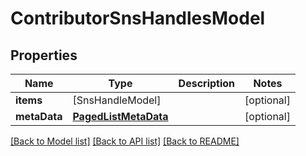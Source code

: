 # ContributorSnsHandlesModel

## Properties
Name | Type | Description | Notes
------------ | ------------- | ------------- | -------------
**items** | [SnsHandleModel] |  | [optional] 
**metaData** | [**PagedListMetaData**](PagedListMetaData.md) |  | [optional] 

[[Back to Model list]](../README.md#documentation-for-models) [[Back to API list]](../README.md#documentation-for-api-endpoints) [[Back to README]](../README.md)


